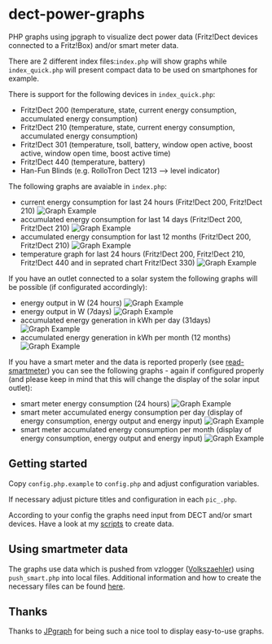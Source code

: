 # dect-power-graphs

PHP graphs using jpgraph to visualize dect power data (Fritz!Dect devices connected to a Fritz!Box) and/or smart meter data.

There are 2 different index files:`index.php` will show graphs while `index_quick.php` will present compact data to be used on smartphones for example.

There is support for the following devices in `index_quick.php`:
* Fritz!Dect 200 (temperature, state, current energy consumption, accumulated energy consumption)
* Fritz!Dect 210 (temperature, state, current energy consumption, accumulated energy consumption)
* Fritz!Dect 301 (temperature, tsoll, battery, window open active, boost active, window open time, boost active time)
* Fritz!Dect 440 (temperature, battery)
* Han-Fun Blinds (e.g. RolloTron Dect 1213 --> level indicator)

The following graphs are avaiable in `index.php`:
* current energy consumption for last 24 hours (Fritz!Dect 200, Fritz!Dect 210)
![Graph Example](https://github.com/micha2el/power-graphs/blob/main/documentation/readme_pic_energy_current.png?raw=true)
* accumulated energy consumption for last 14 days (Fritz!Dect 200, Fritz!Dect 210)
![Graph Example](https://github.com/micha2el/power-graphs/blob/main/documentation/readme_pic_verbrauch.png?raw=true)
* accumulated energy consumption for last 12 months (Fritz!Dect 200, Fritz!Dect 210)
![Graph Example](https://github.com/micha2el/power-graphs/blob/main/documentation/readme_pic_verbrauch_monthly.png?raw=true)
* temperature graph for last 24 hours (Fritz!Dect 200, Fritz!Dect 210, Fritz!Dect 440 and in seprated chart Fritz!Dect 330)
![Graph Example](https://github.com/micha2el/power-graphs/blob/main/documentation/readme_pic_temp.png?raw=true)

If you have an outlet connected to a solar system the following graphs will be possible (if configurated accordingly):
* energy output in W (24 hours)
![Graph Example](https://github.com/micha2el/power-graphs/blob/main/documentation/readme_pic_solor_power_daily.png?raw=true)
* energy output in W (7days)
![Graph Example](https://github.com/micha2el/power-graphs/blob/main/documentation/readme_pic_solor_power.png?raw=true)
* accumulated energy generation in kWh per day (31days)
![Graph Example](https://github.com/micha2el/power-graphs/blob/main/documentation/readme_pic_solor_production.png?raw=true)
* accumulated energy generation in kWh per month (12 months)
![Graph Example](https://github.com/micha2el/power-graphs/blob/main/documentation/readme_pic_solor_production_monthly.png?raw=true)

If you have a smart meter and the data is reported properly (see [read-smartmeter](https://github.com/micha2el/read-smartmeter)) you can see the following graphs - again if configured properly (and please keep in mind that this will change the display of the solar input outlet):
* smart meter energy consumption (24 hours)
![Graph Example](https://github.com/micha2el/power-graphs/blob/main/documentation/readme_pic_smart.png?raw=true)
* smart meter accumulated energy consumption per day (display of energy consumption, energy output and energy input)
![Graph Example](https://github.com/micha2el/power-graphs/blob/main/documentation/readme_pic_energy_consumption_daily.png?raw=true)
* smart meter accumulated energy consumption per month (display of energy consumption, energy output and energy input)
![Graph Example](https://github.com/micha2el/power-graphs/blob/main/documentation/readme_pic_energy_consumption_monthly.png?raw=true)

## Getting started

Copy `config.php.example` to `config.php` and adjust configuration variables.

If necessary adjust picture titles and configuration in each `pic_.php`.

According to your config the graphs need input from DECT and/or smart devices. Have a look at my [scripts](https://github.com/micha2el/fritz-dect) to create data.

## Using smartmeter data

The graphs use data which is pushed from vzlogger ([Volkszaehler](https://volkszaehler.org)) using `push_smart.php` into local files. Additional information and how to create the necessary files can be found [here](https://github.com/micha2el/read-smartmeter). 

## Thanks
Thanks to [JPgraph](https://jpgraph.net) for being such a nice tool to display easy-to-use graphs.
